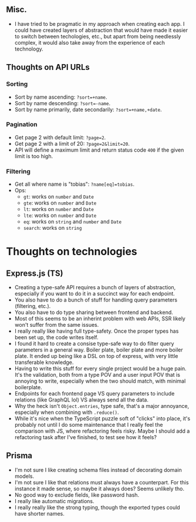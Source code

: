 ## Misc.
* I have tried to be pragmatic in my approach when creating each app. I could have created layers of abstraction that would have made it easier to switch between techologies, etc., but apart from being needlessly complex, it would also take away from the experience of each technology.

## Thoughts on API URLs

### Sorting
* Sort by name ascending: `?sort=+name`.
* Sort by name descending: `?sort=-name`.
* Sort by name primarily, date secondarily: `?sort=+name,+date`.

### Pagination
* Get page 2 with default limit: `?page=2`.
* Get page 2 with a limit of 20: `?page=2&limit=20`.
* API will define a maximum limit and return status code `400` if the given limit is too high.

### Filtering
* Get all where name is "tobias": `?name[eq]=tobias`.
* Ops:
    * `gt`: works on `number` and `Date`
    * `gte`: works on `number` and `Date`
    * `lt`: works on `number` and `Date`
    * `lte`: works on `number` and `Date`
    * `eq`: works on `string` and `number` and `Date`
    * `search`: works on `string`

# Thoughts on technologies

## Express.js (TS)
* Creating a type-safe API requires a bunch of layers of abstraction, especially if you want to do it in a succinct way for each endpoint.
* You also have to do a bunch of stuff for handling query parameters (filtering, etc.).
* You also have to do type sharing between frontend and backend.
* Most of this seems to be an inherint problem with web APIs, SSR likely won't suffer from the same issues.
* I really really like having full type-safety. Once the proper types has been set up, the code writes itself.
* I found it hard to create a consise type-safe way to do filter query parameters in a general way. Boiler plate, boiler plate and more boiler plate. It ended up being like a DSL on top of express, with very little transferable knowledge.
* Having to write this stuff for every single project would be a huge pain. It's the validation, both from a type POV and a user input POV that is annoying to write, especially when the two should match, with minimal boilerplate.
* Endpoints for each frontend page VS query parameters to include relations (like GraphQL lol) VS always send all the data.
* Why the heck isn't `Object.entries`, type safe, that's a major annoyance, especially when combining with `.reduce()`.
* While it's nice when the TypeScript puzzle soft of "clicks" into place, it's probably not until I do some maintenance that I really feel the comparison with JS, where refactoring feels risky. Maybe I should add a refactoring task after I've finished, to test see how it feels?

## Prisma
* I'm not sure I like creating schema files instead of decorating domain models.
* I'm not sure I like that relations must always have a counterpart. For this instance it made sense, so maybe it always does? Seems unlikely tho.
* No good way to exclude fields, like password hash. 
* I really like automatic migrations.
* I really really like the strong typing, though the exported types could have shorter names.
